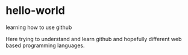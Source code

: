 # hello-world
learning how to use github

Here trying to understand and learn github and hopefully different web based programming languages.
